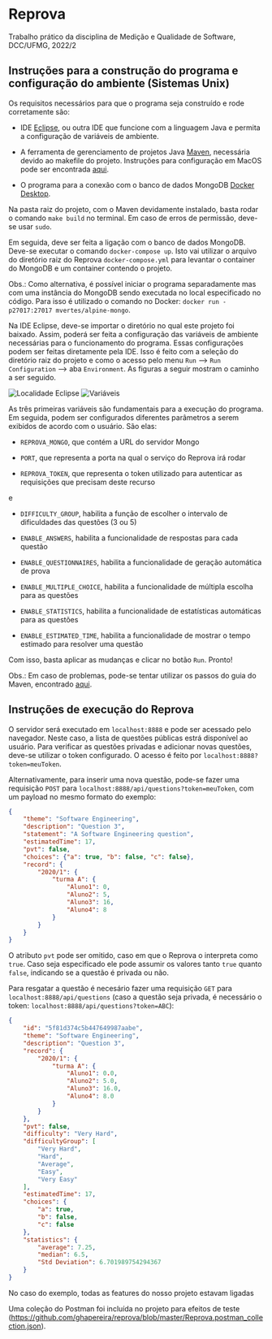# Reprova

Trabalho prático da disciplina de Medição e Qualidade de Software, DCC/UFMG, 2022/2

## Instruções para a construção do programa e configuração do ambiente (Sistemas Unix)

Os requisitos necessários para que o programa seja construído e rode corretamente são:

* IDE [Eclipse](https://www.eclipse.org/), ou outra IDE que funcione com a linguagem Java e permita a configuração de variáveis de ambiente.

* A ferramenta de gerenciamento de projetos Java [Maven](https://maven.apache.org/), necessária devido ao makefile do projeto. Instruções para configuração em MacOS pode ser encontrada [aqui](https://mkyong.com/java/how-to-set-java_home-environment-variable-on-mac-os-x/).

* O programa para a conexão com o banco de dados MongoDB [Docker Desktop](https://www.docker.com/products/docker-desktop/).

Na pasta raiz do projeto, com o Maven devidamente instalado, basta rodar o comando `make build` no terminal. Em caso de erros de permissão, deve-se usar `sudo`.

Em seguida, deve ser feita a ligação com o banco de dados MongoDB. Deve-se executar o comando `docker-compose up`. Isto vai utilizar o arquivo do diretório raiz do Reprova `docker-compose.yml` para levantar o container do MongoDB e um container contendo o projeto.

Obs.: Como alternativa, é possível iniciar o programa separadamente mas com uma instância do MongoDB sendo executada no local especificado no código. Para isso é utilizado o comando no Docker: `docker run -p27017:27017 mvertes/alpine-mongo`.

Na IDE Eclipse, deve-se importar o diretório no qual este projeto foi baixado. Assim, poderá ser feita a configuração das variáveis de ambiente necessárias para o funcionamento do programa.
Essas configurações podem ser feitas diretamente pela IDE. Isso é feito com a seleção do diretório raiz do projeto e como o acesso pelo menu `Run` --> `Run Configuration` --> aba `Environment`. As figuras a seguir mostram o caminho a ser seguido.


![Localidade Eclipse](https://github.com/ghapereira/reprova/blob/master/assets/location.png)
![Variáveis](https://github.com/ghapereira/reprova/blob/master/assets/envs.jpg)

As três primeiras variáveis são fundamentais para a execução do programa. Em seguida, podem ser configurados diferentes parâmetros a serem exibidos de acordo com o usuário. São elas:

* `REPROVA_MONGO`, que contém a URL do servidor Mongo

* `PORT`, que representa a porta na qual o serviço do Reprova irá rodar

* `REPROVA_TOKEN`, que representa o token utilizado para autenticar as requisições que precisam deste recurso

e

* `DIFFICULTY_GROUP`, habilita a função de escolher o intervalo de dificuldades das questões (3 ou 5)

* `ENABLE_ANSWERS`, habilita  a funcionalidade de respostas para cada questão

* `ENABLE_QUESTIONNAIRES`, habilita  a funcionalidade de geração automática de prova

* `ENABLE_MULTIPLE_CHOICE`, habilita  a funcionalidade de múltipla escolha para as questões

* `ENABLE_STATISTICS`, habilita  a funcionalidade de estatísticas automáticas para as questões

* `ENABLE_ESTIMATED_TIME`, habilita a funcionalidade de mostrar o tempo estimado para resolver uma questão

Com isso, basta aplicar as mudanças e clicar no botão `Run`. Pronto!

Obs.: Em caso de problemas, pode-se tentar utilizar os passos do guia do Maven, encontrado [aqui](https://spring.io/guides/gs/maven/).


## Instruções de execução do Reprova

O servidor será executado em `localhost:8888` e pode ser acessado pelo navegador. Neste caso, a lista de questões públicas estrá disponível ao usuário. Para verificar as questões privadas e adicionar novas questões, deve-se utilizar o token configurado. O acesso é feito por `localhost:8888?token=meuToken`.

Alternativamente, para inserir uma nova questão, pode-se fazer uma requisição `POST` para `localhost:8888/api/questions?token=meuToken`, com um payload no mesmo formato do exemplo:

```JSON
{
    "theme": "Software Engineering",
    "description": "Question 3",
    "statement": "A Software Engineering question",
    "estimatedTime": 17,
    "pvt": false,
    "choices": {"a": true, "b": false, "c": false},
    "record": {
        "2020/1": {
            "turma A": {
                "Aluno1": 0,
                "Aluno2": 5,
                "Aluno3": 16,
                "Aluno4": 8
            }
        }
    }
}
```

O atributo `pvt` pode ser omitido, caso em que o Reprova o interpreta como `true`. Caso seja especificado ele pode assumir os valores tanto `true` quanto `false`, indicando se a questão é privada ou não.

Para resgatar a questão é necesário fazer uma requisição `GET` para `localhost:8888/api/questions` (caso a questão seja privada, é necessário o token: `localhost:8888/api/questions?token=ABC`):

```JSON
{
    "id": "5f81d374c5b447649987aabe",
    "theme": "Software Engineering",
    "description": "Question 3",
    "record": {
        "2020/1": {
            "turma A": {
                "Aluno1": 0.0,
                "Aluno2": 5.0,
                "Aluno3": 16.0,
                "Aluno4": 8.0
            }
        }
    },
    "pvt": false,
    "difficulty": "Very Hard",
    "difficultyGroup": [
        "Very Hard",
        "Hard",
        "Average",
        "Easy",
        "Very Easy"
    ],
    "estimatedTime": 17,
    "choices": {
        "a": true,
        "b": false,
        "c": false
    },
    "statistics": {
        "average": 7.25,
        "median": 6.5,
        "Std Deviation": 6.701989754294367
    }
}
```
No caso do exemplo, todas as features do nosso projeto estavam ligadas

Uma coleção do Postman foi incluída no projeto para efeitos de teste (https://github.com/ghapereira/reprova/blob/master/Reprova.postman_collection.json).
